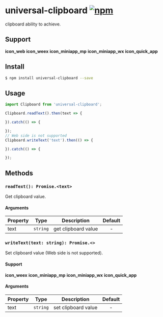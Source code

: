 # universal-clipboard [![npm](https://img.shields.io/npm/v/universal-clipboard.svg)](https://www.npmjs.com/package/universal-clipboard)

clipboard ability to achieve.

## Support
__icon_web__ __icon_weex__ __icon_miniapp_mp__ __icon_miniapp_wx__ __icon_quick_app__

## Install
```bash
$ npm install universal-clipboard --save
```

## Usage

```javascript
import Clipboard from 'universal-clipboard';

Clipboard.readText().then(text => {

}).catch(() => {

});
// Web side is not supported
Clipboard.writeText('text').then(() => {

}).catch(() => {

});
```

## Methods

### `readText(): Promise.<text>`
Get clipboard value.

#### Arguments
| Property | Type     | Description         | Default |
| -------- | -------- | ------------------- | :-----: |
| text     | `string` | get clipboard value |    -    |

### `writeText(text: string): Promise.<>`
Set clipboard value (Web side is not supported).

#### Support
__icon_weex__ __icon_miniapp_mp__ __icon_miniapp_wx__ __icon_quick_app__

#### Arguments
| Property | Type     | Description         | Default |
| -------- | -------- | ------------------- | :-----: |
| text     | `string` | set clipboard value |    -    |
